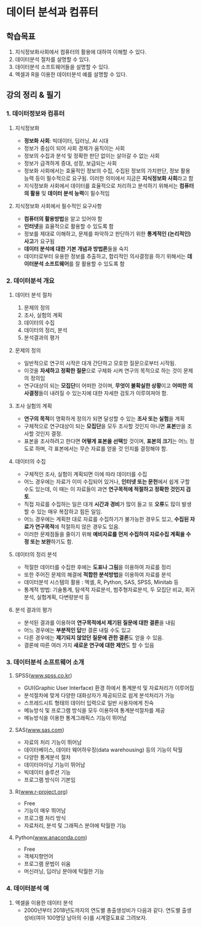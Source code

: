# 데이터 분석과 컴퓨터

## 학습목표

1. 지식정보화사회에서 컴퓨터의 활용에 대하여 이해할 수 있다.
2. 데이터분석 절차를 설명할 수 있다.
3. 데이터분석 소프트웨어들을 설명할 수 있다.
4. 엑셀과 R을 이용한 데이터분석 예를 설명할 수 있다.

## 강의 정리 & 필기

### 1. 데이터정보와 컴퓨터

1. 지식정보화
   - **정보화 사회**: 빅데이터, 딥러닝, AI 시대
    - 정보가 중심이 되어 사회 경제가 움직이는 사회
    - 정보의 수집과 분석 및 정확한 판단 없이는 살아갈 수 없는 사회
    - 정보가 급격하게 증대, 성장, 보급되는 사회
   - 정보화 사회에서는 효율적인 정보의 수집, 수집된 정보의 가치판단, 정보 활용 능력 등이 필수적으로 요구됨. 이러한 의미에서 지금은 **지식정보화 사회**라고 함
   - 지식정보화 사회에서 데이터를 효율적으로 처리하고 분석하기 위해서는 **컴퓨터의 활용** 및 **데이터 분석 능력**이 필수적임

2. 지식정보화 사회에서 필수적인 요구사항
   - **컴퓨터의 활용방법**을 알고 있어야 함
   - **인터넷**을 효율적으로 활용할 수 있도록 함
   - 정보를 제대로 이해하고, 문제를 파악하고 판단하기 위한 **통계적인 (논리적인) 사고**가 요구됨
   - **데이터 분석에 대한 기본 개념과 방법론**들을 숙지
   - 데이터로부터 유용한 정보를 추출하고, 합리적인 의사결정을 하기 위해서는 **데이터분석 소프트웨어**를 잘 활용할 수 있도록 함

### 2. 데이터분석 개요

1. 데이터 분석 절차
   1. 문제의 정의
   2. 조사, 실험의 계획
   3. 데이터의 수집
   4. 데이터의 정리, 분석
   5. 분석결과의 평가

1. 문제의 정의
   - 일반적으로 연구의 시작은 대개 간단하고 모호한 질문으로부터 시작됨.
   - 이것을 **자세하고 정확한 질문**으로 구체화 시켜 연구의 목적으로 하는 것이 문제의 정의임
   - 연구대상이 되는 **모집단**이 어떠한 것이며, **무엇이 불확실한 상황**이고 **어떠한 의사결정**들이 내려질 수 있는지에 대한 자세한 검토가 이루여져야 함.

2. 조사 실험의 계획
   - **연구의 목적**이 명확하게 정의가 되면 달성할 수 있는 **조사 또는 실험**을 계획
   - 구체적으로 연구대상이 되는 **모집단**을 모두 조사할 것인지 아니면 **표본**만을 조사할 것인지 결정.
   - 표본을 조사하려고 한다면 **어떻게 표본을 선택**할 것이며, **표본의 크기**는 어느 정도로 하며, 각 표본에서는 무슨 자료를 얻을 것 인지를 결정해야 함.

3. 데이터의 수집
   - 구체적인 조사, 실험이 계획되면 이에 따라 데이터를 수집
   - 어느 경우에는 자료가 이미 수집되어 있거나, **인터넷 또는 문헌**에서 쉽게 구할 수도 있는데, 이 때는 이 자료들이 과연 **연구목적에 적절하고 정확한 것인지 검토**.
   - 직접 자료를 수집하는 일은 대개 **시간과 경비**가 많이 들고 또 **오류**도 많이 발생할 수 있는 매우 복잡하고 힘든 일임.
   - 어느 경우에는 계획한 대로 자료를 수집하기가 불가능한 경우도 있고, **수집된 자료가 연구목적**에 적절하지 않은 경우도 있음.
   - 이러한 문제점들을 줄이기 위해 **예비자료를 먼저 수집하여 자료수집 계획을 수정 또는 보완**하기도 함.

4. 데이터의 정리 분석
   - 적절한 데이터를 수집한 후에는 **도표나 그림**을 이용하여 자료를 정리
   - 또한 주어진 문제의 해결에 **적합한 분석방법**을 이용하여 자료를 분석
   - 데이터분석 시스템의 활용 : 엑셀, R, Python, SAS, SPSS, Minitab 등
   - 통계적 방법: 기술통계, 탐색적 자료분석, 범주형자료분석, 두 모집단 비교, 회귀분석, 실험계획, 다변량분석 등

5. 분석 결과의 평가
     - 분석된 결과를 이용하여 **연구목적에서 제기된 질문에 대한 결론**을 내림
     - 어느 경우에는 **부분적인 답**만 결론 내릴 수도 있고
     - 다른 경우에는 **제기되지 않았던 질문에 관한 결론**도 얻을 수 있음.
     - 결론에 따른 여러 가지 **새로운 연구에 대한 제안**도 할 수 있음

### 3. 데이터분석 소프트웨어 소개

1. SPSS(www.spss.co.kr)
   - GUI(Graphic User Interface) 환경 하에서 통계분석 및 자료처리가 이루어짐
   - 분석절차에 맞게 다양한 대화상자가 제공되므로 쉽게 분석처리가 가능
   - 스프레드시트 형태의 데이터 입력으로 일반 사용자에게 친숙
   - 메뉴방식 및 프로그램 방식을 모두 이용하여 통계분석절차를 제공
   - 메뉴방식을 이용한 통계그래픽스 기능이 뛰어남

2. SAS(www.sas.com)
   - 자료의 처리 기능이 뛰어남
   - 데이터베이스, 데이터 웨어하우징(data warehousing) 등의 기능이 탁월
   - 다양한 통계분석 절차
   - 데이터마이닝 기능이 뛰어남
   - 빅데이터 솔루션 기능
   - 프로그램 방식이 기본임

3. R(www.r-project.org)
   - Free
   - 기능이 매우 뛰어남
   - 프로그램 처리 방식
   - 자료처리, 분석 및 그래픽스 분야에 탁월한 기능

4. Python(www.anaconda.com)
    - Free
    - 객체지향언어
    - 프로그램 문법이 쉬움
    - 머신러닝, 딥러닝 분야에 탁월한 기능

### 4. 데이터분석 예

1. 엑셀을 이용한 데이터 분석
   - 2000년부터 2018년도까지의 연도별 총출생성비가 다음과 같다. 연도별 출생성비(여아 100명당 남아의 수)를 시계열도표로 그려보자.